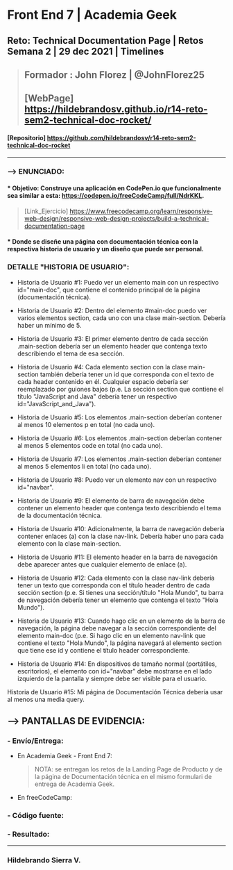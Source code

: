 # Front End 7 | Academia Geek
## Reto: Technical Documentation Page | Retos Semana 2 | 29 dec 2021 | Timelines

> ## Formador : John Florez | @JohnFlorez25
> ## [WebPage] https://hildebrandosv.github.io/r14-reto-sem2-technical-doc-rocket/
#### [Repositorio] https://github.com/hildebrandosv/r14-reto-sem2-technical-doc-rocket
___
### --> ENUNCIADO:
#### * Objetivo: Construye una aplicación en CodePen.io que funcionalmente sea similar a esta: https://codepen.io/freeCodeCamp/full/NdrKKL.
> [Link_Ejercicio] https://www.freecodecamp.org/learn/responsive-web-design/responsive-web-design-projects/build-a-technical-documentation-page
#### * Donde se diseñe una página con documentación técnica con la respectiva historia de usuario y un diseño que puede ser personal.
### DETALLE "HISTORIA DE USUARIO":
* Historia de Usuario #1: Puedo ver un elemento main con un respectivo id="main-doc", que contiene el contenido principal de la página (documentación técnica).

* Historia de Usuario #2: Dentro del elemento #main-doc puedo ver varios elementos section, cada uno con una clase main-section. Debería haber un mínimo de 5.

* Historia de Usuario #3: El primer elemento dentro de cada sección .main-section debería ser un elemento header que contenga texto describiendo el tema de esa sección.

* Historia de Usuario #4: Cada elemento section con la clase main-section también debería tener un id que corresponda con el texto de cada header contenido en él. Cualquier espacio debería ser reemplazado por guiones bajos (p.e. La sección section que contiene el título "JavaScript and Java" debería tener un respectivo id="JavaScript_and_Java").

* Historia de Usuario #5: Los elementos .main-section deberían contener al menos 10 elementos p en total (no cada uno).

* Historia de Usuario #6: Los elementos .main-section deberían contener al menos 5 elementos code en total (no cada uno).

* Historia de Usuario #7: Los elementos .main-section deberían contener al menos 5 elementos li en total (no cada uno).

* Historia de Usuario #8: Puedo ver un elemento nav con un respectivo id="navbar".

* Historia de Usuario #9: El elemento de barra de navegación debe contener un elemento header que contenga texto describiendo el tema de la documentación técnica.

* Historia de Usuario #10: Adicionalmente, la barra de navegación debería contener enlaces (a) con la clase nav-link. Debería haber uno para cada elemento con la clase main-section.

* Historia de Usuario #11: El elemento header en la barra de navegación debe aparecer antes que cualquier elemento de enlace (a).

* Historia de Usuario #12: Cada elemento con la clase nav-link debería tener un texto que corresponda con el título header dentro de cada sección section (p.e. Si tienes una sección/título "Hola Mundo", tu barra de navegación debería tener un elemento que contenga el texto "Hola Mundo").

* Historia de Usuario #13: Cuando hago clic en un elemento de la barra de navegación, la página debe navegar a la sección correspondiente del elemento main-doc (p.e. Si hago clic en un elemento nav-link que contiene el texto "Hola Mundo", la página navegará al elemento section que tiene ese id y contiene el título header correspondiente.

* Historia de Usuario #14: En dispositivos de tamaño normal (portátiles, escritorios), el elemento con id="navbar" debe mostrarse en el lado izquierdo de la pantalla y siempre debe ser visible para el usuario.

Historia de Usuario #15: Mi página de Documentación Técnica debería usar al menos una media query.
## --> PANTALLAS DE EVIDENCIA:

### - Envío/Entrega:
+ En Academia Geek - Front End 7:

   > NOTA: se entregan los retos de la Landing Page de Producto y de la página de Documentación técnica en el mismo formulari de entrega de Academia Geek.

+ En freeCodeCamp:

### - Código fuente:

### - Resultado:

___
### Hildebrando Sierra V.

